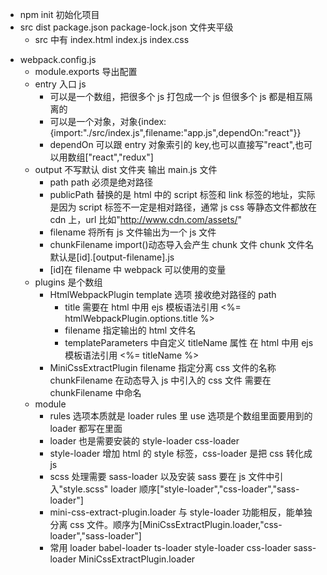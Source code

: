 - npm init 初始化项目
- src dist package.json package-lock.json 文件夹平级
  - src 中有 index.html index.js index.css

* webpack.config.js
  - module.exports 导出配置
  - entry 入口 js
    - 可以是一个数组，把很多个 js 打包成一个 js 但很多个 js 都是相互隔离的
    - 可以是一个对象，对象{index: {import:"./src/index.js",filename:"app.js",dependOn:"react"}}
    - dependOn 可以跟 entry 对象索引的 key,也可以直接写"react",也可以用数组["react","redux"]
  - output 不写默认 dist 文件夹 输出 main.js 文件
    - path path 必须是绝对路径
    - publicPath 替换的是 html 中的 script 标签和 link 标签的地址，实际是因为 script 标签不一定是相对路径，通常 js css 等静态文件都放在 cdn 上，url 比如"http://www.cdn.com/assets/"
    - filename 将所有 js 文件输出为一个 js 文件
    - chunkFilename import()动态导入会产生 chunk 文件 chunk 文件名默认是[id].[output-filename].js
    - [id]在 filename 中 webpack 可以使用的变量
  - plugins 是个数组
    - HtmlWebpackPlugin template 选项 接收绝对路径的 path
      - title 需要在 html 中用 ejs 模板语法引用 <%= htmlWebpackPlugin.options.title %>
      - filename 指定输出的 html 文件名
      - templateParameters 中自定义 titleName 属性 在 html 中用 ejs 模板语法引用 <%= titleName %>
    - MiniCssExtractPlugin filename 指定分离 css 文件的名称 chunkFilename 在动态导入 js 中引入的 css 文件 需要在 chunkFilename 中命名
  - module
    - rules 选项本质就是 loader rules 里 use 选项是个数组里面要用到的 loader 都写在里面
    - loader 也是需要安装的 style-loader css-loader
    - style-loader 增加 html 的 style 标签，css-loader 是把 css 转化成 js
    - scss 处理需要 sass-loader 以及安装 sass 要在 js 文件中引入"style.scss" loader 顺序["style-loader","css-loader","sass-loader"]
    - mini-css-extract-plugin.loader 与 style-loader 功能相反，能单独分离 css 文件。顺序为[MiniCssExtractPlugin.loader,"css-loader","sass-loader"]
    - 常用 loader babel-loader ts-loader style-loader css-loader sass-loader MiniCssExtractPlugin.loader
